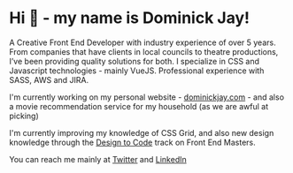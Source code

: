 # Hi 👋 - my name is Dominick Jay!

A Creative Front End Developer with industry experience of over 5 years. From companies that have clients in local councils to theatre productions, I’ve been providing quality solutions for both. I specialize in CSS and Javascript technologies - mainly VueJS. Professional experience with SASS, AWS and JIRA.

I'm currently working on my personal website - [dominickjay.com](https://dominickjay.com) - and also a movie recommendation service for my household (as we are awful at picking)

I'm currently improving my knowledge of CSS Grid, and also new design knowledge through the [Design to Code](https://frontendmasters.com/learn/designers-code/) track on Front End Masters.

You can reach me mainly at [Twitter](https://twitter.com/dominickjay217) and [LinkedIn](https://www.linkedin.com/in/dominickjay/)
